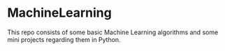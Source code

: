 # MachineLearning
This repo consists of some basic Machine Learning algorithms and some mini projects regarding them in Python.

